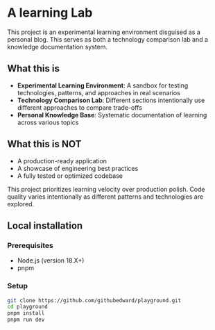# A learning Lab

This project is an experimental learning environment disguised as a personal blog. This serves as both a technology comparison lab and a knowledge documentation system.

## What this is

- **Experimental Learning Environment**: A sandbox for testing technologies, patterns, and approaches in real scenarios
- **Technology Comparison Lab**: Different sections intentionally use different approaches to compare trade-offs
- **Personal Knowledge Base**: Systematic documentation of learning across various topics

## What this is NOT

- A production-ready application
- A showcase of engineering best practices
- A fully tested or optimized codebase

This project prioritizes learning velocity over production polish. Code quality varies intentionally as different patterns and technologies are explored.

## Local installation

### Prerequisites

- Node.js (version 18.X+)
- pnpm

### Setup

```bash
git clone https://github.com/githubedward/playground.git
cd playground
pnpm install
pnpm run dev
```
